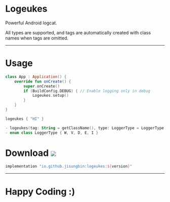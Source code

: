 # Logeukes

Powerful Android logcat.

All types are supported, and tags are automatically created with class names when tags are omitted.

---

# Usage

```kotlin
class App : Application() {
    override fun onCreate() {
        super.onCreate()
        if (BuildConfig.DEBUG) { // Enable logging only in debug
            Logeukes.setup()
        }
    }
}
```

```kotlin
logeukes { "HI" }

- logeukes(tag: String = getClassName(), type: LoggerType = LoggerType.D, content: () -> Any?)
- enum class LoggerType { W, V, D, E, I }
```

# Download [![](https://img.shields.io/maven-central/v/io.github.jisungbin/logeukes)](https://search.maven.org/artifact/io.github.jisungbin/logeukes)

```groovy
implementation "io.github.jisungbin:logeukes:${version}"
```

---

# Happy Coding :)
